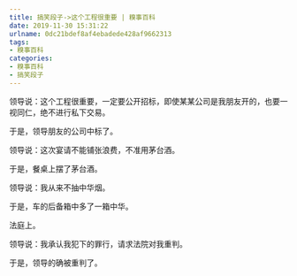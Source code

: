 ```yaml
---
title: 搞笑段子->这个工程很重要 | 糗事百科
date: 2019-11-30 15:31:22
urlname: 0dc21bdef8af4ebadede428af9662313
tags: 
- 糗事百科
categories:
- 糗事百科
- 搞笑段子
---
```

领导说：这个工程很重要，一定要公开招标，即使某某公司是我朋友开的，也要一视同仁，绝不进行私下交易。

于是，领导朋友的公司中标了。

领导说：这次宴请不能铺张浪费，不准用茅台酒。

于是，餐桌上摆了茅台酒。

领导说：我从来不抽中华烟。

于是，车的后备箱中多了一箱中华。

法庭上。

领导说：我承认我犯下的罪行，请求法院对我重判。

于是，领导的确被重判了。


